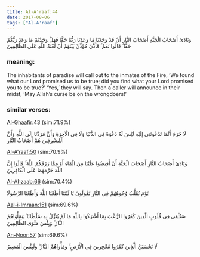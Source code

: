 ```yaml
---
title: Al-A'raaf:44
date: 2017-08-06
tags: ["Al-A'raaf"]
---
```

وَنَادَىٰ أَصْحَابُ الْجَنَّةِ أَصْحَابَ النَّارِ أَنْ قَدْ وَجَدْنَا مَا وَعَدَنَا رَبُّنَا حَقًّا فَهَلْ وَجَدْتُمْ مَا وَعَدَ رَبُّكُمْ حَقًّا ۖ قَالُوا نَعَمْ ۚ فَأَذَّنَ مُؤَذِّنٌ بَيْنَهُمْ أَنْ لَعْنَةُ اللَّهِ عَلَى الظَّالِمِينَ
### meaning: 
The inhabitants of paradise will call out to the inmates of the Fire, ‘We found what our Lord promised us to be true; did you find what your Lord promised you to be true?’ ‘Yes,’ they will say. Then a caller will announce in their midst, ‘May Allah’s curse be on the wrongdoers!’
### similar verses: 

[Al-Ghaafir:43](/40/43) (sim:71.9%)

لَا جَرَمَ أَنَّمَا تَدْعُونَنِي إِلَيْهِ لَيْسَ لَهُ دَعْوَةٌ فِي الدُّنْيَا وَلَا فِي الْآخِرَةِ وَأَنَّ مَرَدَّنَا إِلَى اللَّهِ وَأَنَّ الْمُسْرِفِينَ هُمْ أَصْحَابُ النَّارِ

[Al-A'raaf:50](/7/50) (sim:70.9%)

وَنَادَىٰ أَصْحَابُ النَّارِ أَصْحَابَ الْجَنَّةِ أَنْ أَفِيضُوا عَلَيْنَا مِنَ الْمَاءِ أَوْ مِمَّا رَزَقَكُمُ اللَّهُ ۚ قَالُوا إِنَّ اللَّهَ حَرَّمَهُمَا عَلَى الْكَافِرِينَ

[Al-Ahzaab:66](/33/66) (sim:70.4%)

يَوْمَ تُقَلَّبُ وُجُوهُهُمْ فِي النَّارِ يَقُولُونَ يَا لَيْتَنَا أَطَعْنَا اللَّهَ وَأَطَعْنَا الرَّسُولَا

[Aal-i-Imraan:151](/3/151) (sim:69.6%)

سَنُلْقِي فِي قُلُوبِ الَّذِينَ كَفَرُوا الرُّعْبَ بِمَا أَشْرَكُوا بِاللَّهِ مَا لَمْ يُنَزِّلْ بِهِ سُلْطَانًا ۖ وَمَأْوَاهُمُ النَّارُ ۚ وَبِئْسَ مَثْوَى الظَّالِمِينَ

[An-Noor:57](/24/57) (sim:69.6%)

لَا تَحْسَبَنَّ الَّذِينَ كَفَرُوا مُعْجِزِينَ فِي الْأَرْضِ ۚ وَمَأْوَاهُمُ النَّارُ ۖ وَلَبِئْسَ الْمَصِيرُ
